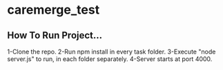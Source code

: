 # caremerge_test

## How To Run Project...

1-Clone the repo.
2-Run npm install in every task folder.
3-Execute "node server.js" to run, in each folder separately.
4-Server starts at port 4000.
